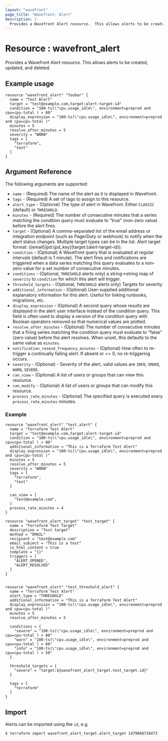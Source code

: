 ```yaml
---
layout: "wavefront"
page_title: "Wavefront: Alert"
description: |-
  Provides a Wavefront Alert resource.  This allows alerts to be created, updated, and deleted.
---
```


# Resource : wavefront_alert

Provides a Wavefront Alert resource.  This allows alerts to be created, updated, and deleted.

## Example usage

```hcl
resource "wavefront_alert" "foobar" {
  name = "Test Alert"
  target = "test@example.com,target:alert-target-id"
  condition = "100-ts(\"cpu.usage_idle\", environment=preprod and cpu=cpu-total ) > 80"
  display_expression = "100-ts(\"cpu.usage_idle\", environment=preprod and cpu=cpu-total )"
  minutes = 5
  resolve_after_minutes = 5
  severity = "WARN"
  tags = [
    "terraform",
    "test"
  ]
}
```

## Argument Reference

The following arguments are supported:

* `name` - (Required) The name of the alert as it is displayed in Wavefront.
* `tags` - (Required) A set of tags to assign to this resource.
* `alert_type` - (Optional) The type of alert in Wavefront.  Either `CLASSIC` (default) 
or `THRESHOLD`.
* `minutes` - (Required) The number of consecutive minutes that a series matching the condition query must 
evaluate to "true" (non-zero value) before the alert fires.
* `target` - (Optional) A comma-separated list of the email address or integration endpoint 
(such as PagerDuty or webhook) to notify when the alert status changes. Multiple target types can be in the list.
Alert target format: ({email}|pd:{pd_key}|target:{alert-target-id}).
* `condition` - (Optional) A Wavefront query that is evaluated at regular intervals (default is 1 minute).
The alert fires and notifications are triggered when a data series matching this query evaluates 
to a non-zero value for a set number of consecutive minutes. 
* `conditions` - (Optional, `THRESHOLD` alerts only) a string->string map of `severity` to `condition` 
for which this alert will trigger.
* `threshold_targets` - (Optional, `THRESHOLD` alerts only) Targets for severity
* `additional_information` - (Optional) User-supplied additional explanatory information for this alert.
Useful for linking runbooks, migrations, etc.
* `display_expression` - (Optional) A second query whose results are displayed in the alert user
interface instead of the condition query.  This field is often used to display a version
of the condition query with Boolean operators removed so that numerical values are plotted.
* `resolve_after_minutes` - (Optional) The number of consecutive minutes that a firing series matching the condition
query must evaluate to "false" (zero value) before the alert resolves.  When unset, this defaults to
the same value as `minutes`.
* `notification_resend_frequency_minutes` - (Optional) How often to re-trigger a continually failing alert. 
If absent or <= 0, no re-triggering occurs.  
* `severity` - (Optional) - Severity of the alert, valid values are `INFO`, `SMOKE`, `WARN`, `SEVERE`.
* `can_view` - (Optional) A list of users or groups that can view this resource.
* `can_modify` - (Optional) A list of users or groups that can modify this resource.
* `process_rate_minutes` - (Optional) The specified query is executed every `process_rate_minutes` minutes.


### Example
```hcl
resource "wavefront_alert" "test_alert" {
  name = "Terraform Test Alert"
  target = "test@example.com,target:alert-target-id"
  condition = "100-ts(\"cpu.usage_idle\", environment=preprod and cpu=cpu-total ) > 80"
  additional_information = "This is a Terraform Test Alert"
  display_expression = "100-ts(\"cpu.usage_idle\", environment=preprod and cpu=cpu-total )"
  minutes = 5
  resolve_after_minutes = 5
  severity = "WARN"
  tags = [
    "terraform",
    "test"
  ]

  can_view = [
    "test@example.com",
  ]
  process_rate_minutes = 4
}

resource "wavefront_alert_target" "test_target" {
  name = "Terraform Test Target"
  description = "Test target"
  method = "EMAIL"
  recipient = "test@example.com"
  email_subject = "This is a test"
  is_html_content = true
  template = "{}"
  triggers = [
    "ALERT_OPENED",
    "ALERT_RESOLVED"
  ]
}


resource "wavefront_alert" "test_threshold_alert" {
  name = "Terraform Test Alert"
  alert_type = "THRESHOLD"
  additional_information = "This is a Terraform Test Alert"
  display_expression = "100-ts(\"cpu.usage_idle\", environment=preprod and cpu=cpu-total )"
  minutes = 5
  resolve_after_minutes = 5

  conditions = {
    "severe" = "100-ts(\"cpu.usage_idle\", environment=preprod and cpu=cpu-total ) > 80"
    "warn" = "100-ts(\"cpu.usage_idle\", environment=preprod and cpu=cpu-total ) > 60"
    "info" = "100-ts(\"cpu.usage_idle\", environment=preprod and cpu=cpu-total ) > 50"
  }

  threshold_targets = {
	"severe" = "target:${wavefront_alert_target.test_target.id}"
  }
  
  tags = [
    "terraform"
  ]
}
```

## Import

Alerts can be imported using the `id`, e.g.

```
$ terraform import wavefront_alert_target.alert_target 1479868728473
```